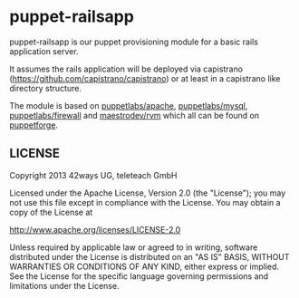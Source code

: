 puppet-railsapp
===============

puppet-railsapp is our puppet provisioning module for a basic rails application server.

It assumes the rails application will be deployed via capistrano (https://github.com/capistrano/capistrano) or at least in a capistrano like directory structure.

The module is based on [puppetlabs/apache](https://forge.puppetlabs.com/puppetlabs/apache), [puppetlabs/mysql](https://forge.puppetlabs.com/puppetlabs/mysql), [puppetlabs/firewall](https://forge.puppetlabs.com/puppetlabs/firewall) and [maestrodev/rvm](https://forge.puppetlabs.com/maestrodev/rvm) which all can be found on [puppetforge](https://forge.puppetlabs.com/).

LICENSE
-------

Copyright 2013 42ways UG, teleteach GmbH

Licensed under the Apache License, Version 2.0 (the "License"); you may not use this file except in compliance with the License. You may obtain a copy of the License at

  http://www.apache.org/licenses/LICENSE-2.0

Unless required by applicable law or agreed to in writing, software distributed under the License is distributed on an "AS IS" BASIS, WITHOUT WARRANTIES OR CONDITIONS OF ANY KIND, either express or implied. See the License for the specific language governing permissions and limitations under the License.
